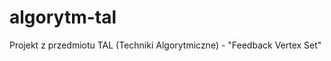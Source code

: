 algorytm-tal
============

Projekt z przedmiotu TAL (Techniki Algorytmiczne) - "Feedback Vertex Set"
